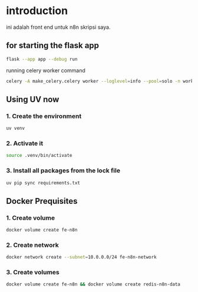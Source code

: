 # introduction

ini adalah front end untuk n8n skripsi saya.

## for starting the flask app

```bash
flask --app app --debug run
```

running celery worker command

```bash
celery -A make_celery.celery worker --loglevel=info --pool=solo -n worker1@%h
```

## Using UV now

### 1. Create the environment
```bash
uv venv
```

### 2. Activate it
```bash
source .venv/bin/activate
```

### 3. Install all packages from the lock file
```bash
uv pip sync requirements.txt
```

## Docker Prequisites

### 1. Create volume
```bash
docker volume create fe-n8n
```
### 2. Create network
```bash
docker network create --subnet=10.0.0.0/24 fe-n8n-network
```
### 3. Create volumes
```bash
docker volume create fe-n8n && docker volume create redis-n8n-data
```

